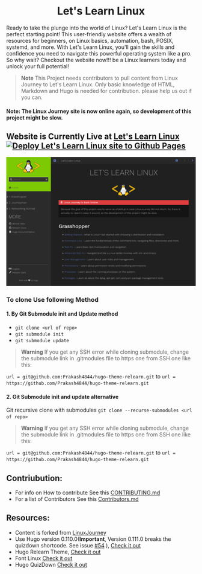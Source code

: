 <H1 align="center">Let's Learn Linux</H1>

Ready to take the plunge into the world of Linux? Let's Learn Linux is the perfect starting point! This user-friendly website offers a wealth of resources for beginners, on Linux basics, automation, bash, POSIX, systemd, and more. With Let's Learn Linux, you'll gain the skills and confidence you need to navigate this powerful operating system like a pro. So why wait? Checkout the website now!!! be a Linux learners today and unlock your full potential!


> **Note**
> This Project needs contributors to pull content from Linux Journey to Let's Learn Linux. Only basic knowledge of HTML, Markdown and Hugo is needed for contribution. please help us out if you can.

#### Note: The Linux Journey site is now online again, so development of this project might be slow.

## Website is Currently Live at [Let's Learn Linux](https://prakash4844.github.io/Let-s-Learn-Linux/) [![Deploy Let's Learn Linux site to Github Pages](https://github.com/Prakash4844/Let-s-Learn-Linux/actions/workflows/hugo.yml/badge.svg?branch=main)](https://github.com/Prakash4844/Let-s-Learn-Linux/actions/workflows/hugo.yml)

![Site Screenshot](Site-Home.png)
### To clone Use following Method 

#### 1. By Git Submodule init and Update method 
- `git clone <url of repo>`
- `git submodule init`
- `git submodule update`

> **Warning**
> If you get any SSH error while cloning submodule, change the submodule link in .gitmodules file to https one from SSH one like this:

`url = git@github.com:Prakash4844/hugo-theme-relearn.git` to `url = https://github.com/Prakash4844/hugo-theme-relearn.git`

#### 2. Git Submodule init and update alternative

Git recursive clone with submodules `git clone --recurse-submodules <url of repo>`

> **Warning**
> If you get any SSH error while cloning submodule, change the submodule link in .gitmodules file to https one from SSH one like this:

`url = git@github.com:Prakash4844/hugo-theme-relearn.git` to `url = https://github.com/Prakash4844/hugo-theme-relearn.git`


## Contriubution:
- For info on How to contribute See this [CONTRIBUTING.md](https://github.com/Prakash4844/Let-s-Learn-Linux/tree/main/Contribute/Contributing)
- For a list of Contributors See this [Contributors.md](https://github.com/Prakash4844/Let-s-Learn-Linux/tree/main/Contribute/Contributors)

## Resources:
- Content is forked from [LinuxJourney](https://github.com/cindyq/linuxjourney)
- Use Hugo version 0.110.0(**Important**, Version 0.111.0 breaks the quizdown shortcode. See issue [#54](/../../issues/54) ), [Check it out](https://gohugo.io/)
- Hugo Relearn Theme, [Check it out](https://github.com/McShelby/hugo-theme-relearn)
- Font Linux [Check it out](https://github.com/lkundrak/font-linux)
- Hugo QuizDown [Check it out](https://github.com/bonartm/hugo-quiz)

